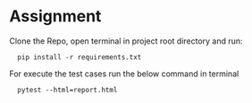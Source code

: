# Assignment

Clone the Repo, open terminal in project root directory and run:
```
  pip install -r requirements.txt
```
For execute the test cases run the below command in terminal 
```
  pytest --html=report.html
```
